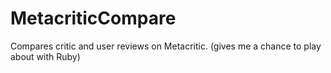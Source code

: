 MetacriticCompare
=================

Compares critic and user reviews on Metacritic. (gives me a chance to play about with Ruby)
